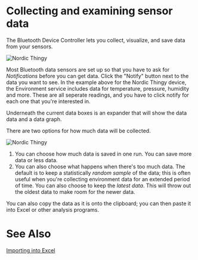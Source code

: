 ﻿# Collecting and examining sensor data

The Bluetooth Device Controller lets you collect, visualize, and save data from your sensors.

![Nordic Thingy](../ScreenShots/Device_Nordic_Thingy_Data.png)

Most Bluetooth data sensors are set up so that you have to ask for *Notifications* before you can get data.
Click the "Notify" button next to the data you want to see. In the example above for the Nordic Thingy device,
the Environment service includes data for temperature, pressure, humidity and more. These are all seperate 
readings, and you have to click notify for each one that you're interested in.

Underneath the current data boxes is an expander that will show the data data and a data graph. 

There are two options for how much data will be collected. 

![Nordic Thingy](../ScreenShots/Device_Nordic_Thingy_Settings.png)

1. You can choose how much data is saved in one run. You can save more data or less data. 
2. You can also choose what happens when there's too much data. The default is to keep a statistically *random sample* of the data; this is often useful when you're collecting environment data for an extended period of time. You can also choose to keep the *latest data*. This will throw out the oldest data to make room for the newer data.

You can also copy the data as it is onto the clipboard; you can then paste it into Excel or other analysis programs.

# See Also

[Importing into Excel](Sensor_Data_Excel.md)